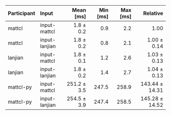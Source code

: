 | Participant | Input | Mean [ms] | Min [ms] | Max [ms] | Relative |
|:---|:---|---:|---:|---:|---:|
| mattcl | input-mattcl | 1.8 ± 0.2 | 0.9 | 2.2 | 1.00 |
| mattcl | input-lanjian | 1.8 ± 0.2 | 0.8 | 2.1 | 1.00 ± 0.14 |
| lanjian | input-mattcl | 1.8 ± 0.1 | 1.2 | 2.6 | 1.03 ± 0.13 |
| lanjian | input-lanjian | 1.8 ± 0.2 | 1.4 | 2.7 | 1.04 ± 0.13 |
| mattcl-py | input-mattcl | 251.2 ± 3.5 | 247.5 | 258.9 | 143.44 ± 14.31 |
| mattcl-py | input-lanjian | 254.5 ± 3.9 | 247.4 | 258.5 | 145.28 ± 14.52 |
